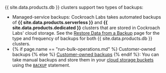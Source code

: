 {{ site.data.products.db }} clusters support two types of backups:

- Managed-service backups: Cockroach Labs takes automated backups of **{{ site.data.products.serverless }}** and **{{ site.data.products.dedicated }}** clusters that are stored in Cockroach Labs' cloud storage. See the [Restore Data from a Backup](../cockroachcloud/backups-page.html) page for the type and frequency of backups for both {{ site.data.products.db }} clusters.
- {% if page.name == "run-bulk-operations.md" %} Customer-owned backups {% else %} [Customer-owned backups](../cockroachcloud/run-bulk-operations.html) {% endif %}: You can take manual backups and store them in your [cloud storage buckets](../{{site.versions["stable"]}}/use-cloud-storage-for-bulk-operations.html) using the [`BACKUP`](../{{site.versions["stable"]}}/backup.html) statement. 
